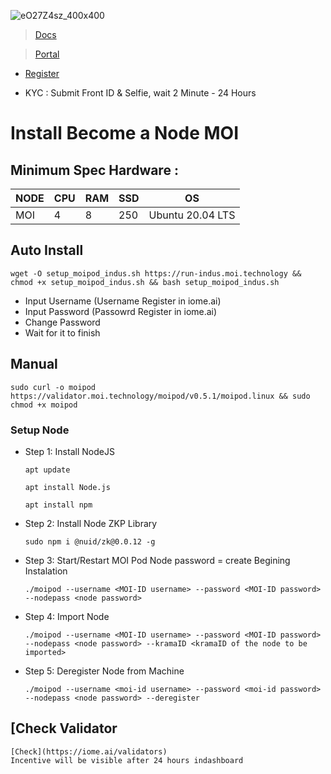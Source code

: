 
![eO27Z4sz_400x400](https://user-images.githubusercontent.com/96678356/219349691-54368761-fb33-4641-ae81-1cf16459abb2.jpg)

> [Docs](https://validator.moi.technology/docs?activeTab=CLI)

> [Portal](https://moi.technology/indus/)


* [Register](https://iome.ai/signup) 

* KYC : Submit Front ID & Selfie, wait 2  Minute - 24 Hours

# Install Become a Node MOI

## Minimum Spec Hardware :
NODE  | CPU     | RAM      | SSD     | OS     |
| ------------- | ------------- | ------------- | -------- | -------- |
| MOI | 4          | 8         | 250  | Ubuntu 20.04 LTS  |

## Auto Install
  ```console
wget -O setup_moipod_indus.sh https://run-indus.moi.technology && chmod +x setup_moipod_indus.sh && bash setup_moipod_indus.sh
  ```
* Input Username (Username Register in iome.ai)
* Input Password (Passowrd Register in iome.ai)
* Change Password
* Wait for it to finish

## Manual
  ```console
sudo curl -o moipod https://validator.moi.technology/moipod/v0.5.1/moipod.linux && sudo chmod +x moipod
  ```

### Setup Node
* Step 1: Install NodeJS

  ```console
  apt update 
    ```
  ```console
  apt install Node.js
    ```
  ```console
  apt install npm 
  ```
  
* Step 2: Install Node ZKP Library
  ```console
  sudo npm i @nuid/zk@0.0.12 -g
  ```
  
* Step 3: Start/Restart MOI Pod
  Node password = create Begining Instalation
  ```console
  ./moipod --username <MOI-ID username> --password <MOI-ID password> --nodepass <node password>
  ```

* Step 4: Import Node
  ```console
  ./moipod --username <MOI-ID username> --password <MOI-ID password> --nodepass <node password> --kramaID <kramaID of the node to be imported>
  ```
  
* Step 5: Deregister Node from Machine
  ```console
  ./moipod --username <moi-id username> --password <moi-id password> --nodepass <node password> --deregister
  ```

## [Check Validator
    [Check](https://iome.ai/validators)
    Incentive will be visible after 24 hours indashboard
